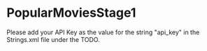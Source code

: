 # PopularMoviesStage1

Please add your API Key as the value for the string "api_key" in the Strings.xml file under the TODO.
